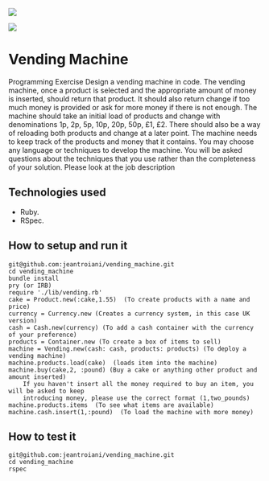 <a href="https://codeclimate.com/github/jeantroiani/vending_machine"><img src="https://codeclimate.com/github/jeantroiani/vending_machine/badges/gpa.svg" /></a>

<a href="https://codeclimate.com/github/jeantroiani/vending_machine"><img src="https://codeclimate.com/github/jeantroiani/vending_machine/badges/coverage.svg" /></a>


Vending Machine
===========

Programming Exercise
Design a vending machine in code. The vending machine, once a product is selected and the appropriate amount of money is inserted, should return that product. It should also return change if too much money is provided or ask for more money if there is not enough. The machine should take an initial load of products and change with denominations 1p, 2p, 5p, 10p, 20p, 50p, £1, £2. There should also be a way of reloading both products and change at a later point. The machine needs to keep track of the products and money that it contains.
You may choose any language or techniques to develop the machine. You will be asked questions about the techniques that you use rather than the completeness of your solution. Please look at the job description 


Technologies used
------------------

- Ruby.
- RSpec.


How to setup and run it
-----------------------

    git@github.com:jeantroiani/vending_machine.git
    cd vending_machine
    bundle install
    pry (or IRB)
    require './lib/vending.rb'
    cake = Product.new(:cake,1.55)  (To create products with a name and price)
    currency = Currency.new (Creates a currency system, in this case UK version)
    cash = Cash.new(currency) (To add a cash container with the currency of your preference)
    products = Container.new (To create a box of items to sell)
    machine = Vending.new(cash: cash, products: products) (To deploy a vending machine)
    machine.products.load(cake)  (loads item into the machine)
    machine.buy(cake,2, :pound) (Buy a cake or anything other product and amount inserted)
        If you haven't insert all the money required to buy an item, you will be asked to keep
        introducing money, please use the correct format (1,two_pounds)
    machine.products.items  (To see what items are available)
    machine.cash.insert(1,:pound)  (To load the machine with more money)
    
How to test it
----------------
    git@github.com:jeantroiani/vending_machine.git
    cd vending_machine
    rspec

